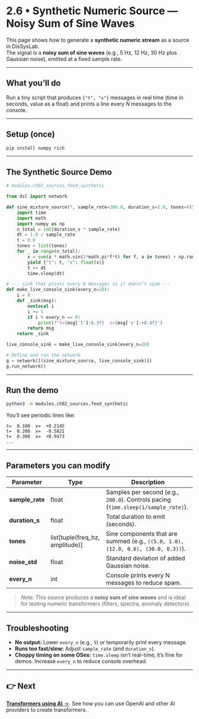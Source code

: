 # 2.6 • Synthetic Numeric Source — Noisy Sum of Sine Waves

This page shows how to generate a **synthetic numeric stream** as a source in DisSysLab.  
The signal is a **noisy sum of sine waves** (e.g., 5 Hz, 12 Hz, 30 Hz plus Gaussian noise), emitted at a fixed sample rate.

---

## What you’ll do
Run a tiny script that produces `{"t", "x"}` messages in real time (time in seconds, value as a float) and prints a line every _N_ messages to the console.

---

## Setup (once)
```bash
pip install numpy rich
```

---

## The Synthetic Source Demo

```python
# modules.ch02_sources.feed_synthetic

from dsl import network

def sine_mixture_source(*, sample_rate=200.0, duration_s=2.0, tones=((5.0, 1.0),), noise_std=0.1):
    import time
    import math
    import numpy as np
    n_total = int(duration_s * sample_rate)
    dt = 1.0 / sample_rate
    t = 0.0
    tones = list(tones)
    for _ in range(n_total):
        x = sum(a * math.sin(2*math.pi*f*t) for f, a in tones) + np.random.normal(scale=noise_std)
        yield {"t": t, "x": float(x)}
        t += dt
        time.sleep(dt)

# --- sink that prints every N messages so it doesn’t spam ---
def make_live_console_sink(every_n=20):
    i = 0
    def _sink(msg):
        nonlocal i
        i += 1
        if i % every_n == 0:
            print(f"t={msg['t']:6.3f}  x={msg['x']:+8.4f}")
        return msg
    return _sink

live_console_sink = make_live_console_sink(every_n=20)

# Define and run the network
g = network([(sine_mixture_source, live_console_sink)])
g.run_network()
```

---

## Run the demo
```bash
python3 -m modules.ch02_sources.feed_synthetic
```

You’ll see periodic lines like:
```
t=  0.100  x=  +0.2145
t=  0.200  x=  -0.5821
t=  0.300  x=  +0.9473
...
```

---

## Parameters you can modify

| Parameter | Type | Description |
|-----------|------|-------------|
| **sample_rate** | float | Samples per second (e.g., `200.0`). Controls pacing (`time.sleep(1/sample_rate)`). |
| **duration_s** | float | Total duration to emit (seconds). |
| **tones** | list\[tuple(freq_hz, amplitude)\] | Sine components that are summed (e.g., `((5.0, 1.0), (12.0, 0.6), (30.0, 0.3))`). |
| **noise_std** | float | Standard deviation of added Gaussian noise. |
| **every_n** | int | Console prints every N messages to reduce spam. |

> _Note:_ This source produces a **noisy sum of sine waves** and is ideal for testing numeric transformers (filters, spectra, anomaly detectors).

---

## Troubleshooting

- **No output:** Lower `every_n` (e.g., `5`) or temporarily print every message.  
- **Runs too fast/slow:** Adjust `sample_rate` (and `duration_s`).  
- **Choppy timing on some OSes:** `time.sleep` isn’t real-time; it’s fine for demos. Increase `every_n` to reduce console overhead.

---

## 👉 Next
[**Transformers using AI**  →](../ch03_GPT/README_1.md). See how you can use OpenAI and other AI providers to create transformers.

